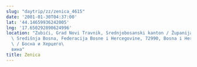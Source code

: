 ```yaml
---
slug: "daytrip/zz/zenica_4615"
date: '2001-01-30T04:37:00'
lat: '44.14659936242005'
lng: '17.650292890624996'
location: "Zubići, Grad Novi Travnik, Srednjobosanski kanton / Županija\
  \ Središnja Bosna, Federacija Bosne i Hercegovine, 72990, Bosna i Hercegovina\
  \ / Босна и Херцего\
  вина"
title: Zenica
---
```



